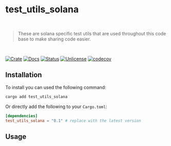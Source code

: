 # test_utils_solana

<br />

> These are solana specific test utils that are used throughout this code base to make sharing code easier.

<br />

[![Crate][crate-image]][crate-link] [![Docs][docs-image]][docs-link] [![Status][ci-status-image]][ci-status-link] [![Unlicense][unlicense-image]][unlicense-link] [![codecov][codecov-image]][codecov-link]

## Installation

To install you can used the following command:

```bash
cargo add test_utils_solana
```

Or directly add the following to your `Cargo.toml`:

```toml
[dependencies]
test_utils_solana = "0.1" # replace with the latest version
```

## Usage

[crate-image]: https://img.shields.io/crates/v/serde_solana.svg
[crate-link]: https://crates.io/crates/serde_solana
[docs-image]: https://docs.rs/serde_solana/badge.svg
[docs-link]: https://docs.rs/serde_solana/
[ci-status-image]: https://github.com/ifiokjr/wasm_solana/workflows/ci/badge.svg
[ci-status-link]: https://github.com/ifiokjr/wasm_solana/actions?query=workflow:ci
[unlicense-image]: https://img.shields.io/badge/license-Unlicence-blue.svg
[unlicense-link]: https://opensource.org/license/unlicense
[codecov-image]: https://codecov.io/github/ifiokjr/wasm_solana/graph/badge.svg?token=87K799Q78I
[codecov-link]: https://codecov.io/github/ifiokjr/wasm_solana
